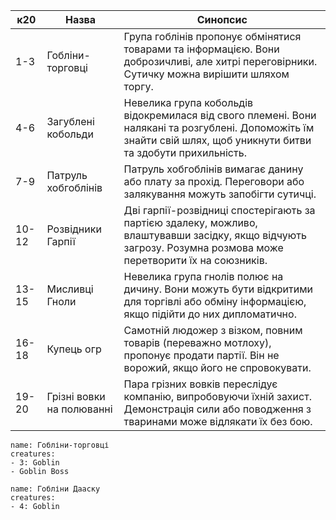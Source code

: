 | **к20** | **Назва**                 | **Синопсис**                                                                                                                                                       |
| ------- | ------------------------- | ------------------------------------------------------------------------------------------------------------------------------------------------------------------ |
| 1-3     | Гобліни-торговці          | Група гоблінів пропонує обмінятися товарами та інформацією. Вони доброзичливі, але хитрі переговірники. Сутичку можна вирішити шляхом торгу.                       |
| 4-6     | Загублені кобольди        | Невелика група кобольдів відокремилася від свого племені. Вони налякані та розгублені. Допоможіть їм знайти свій шлях, щоб уникнути битви та здобути прихильність. |
| 7-9     | Патруль хобгоблінів       | Патруль хобгоблінів вимагає данину або плату за прохід. Переговори або залякування можуть запобігти сутичці.                                                       |
| 10-12   | Розвідники Гарпії         | Дві гарпії-розвідниці спостерігають за партією здалеку, можливо, влаштувавши засідку, якщо відчують загрозу. Розумна розмова може перетворити їх на союзників.     |
| 13-15   | Мисливці Гноли            | Невелика група гнолів полює на дичину. Вони можуть бути відкритими для торгівлі або обміну інформацією, якщо підійти до них дипломатично.                          |
| 16-18   | Купець огр                | Самотній людожер з візком, повним товарів (переважно мотлоху), пропонує продати партії. Він не ворожий, якщо його не спровокувати.                                 |
| 19-20   | Грізні вовки на полюванні | Пара грізних вовків переслідує компанію, випробовуючи їхній захист. Демонстрація сили або поводження з тваринами може відлякати їх без бою.                        |
```encounter 
name: Гобліни-торговці 
creatures: 
- 3: Goblin 
- Goblin Boss
```
```encounter 
name: Гобліни Дааску 
creatures: 
- 4: Goblin 
```